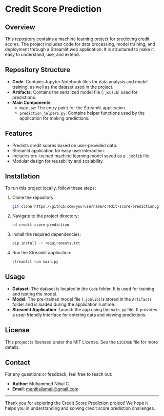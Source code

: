 # Credit Score Prediction

## Overview
This repository contains a machine learning project for predicting credit scores. The project includes code for data processing, model training, and deployment through a Streamlit web application. It is structured to make it easy to understand, use, and extend.

## Repository Structure

- **Code**: Contains Jupyter Notebook files for data analysis and model training, as well as the dataset used in the project.
- **Artifacts**: Contains the serialized model file (`.joblib`) used for predictions.
- **Main Components**:
  - `main.py`: The entry point for the Streamlit application.
  - `prediction_helpers.py`: Contains helper functions used by the application for making predictions.

## Features

- Predicts credit scores based on user-provided data.
- Streamlit application for easy user interaction.
- Includes pre-trained machine learning model saved as a `.joblib` file.
- Modular design for reusability and scalability.

## Installation

To run this project locally, follow these steps:

1. Clone the repository:
   ```bash
   git clone https://github.com/yourusername/credit-score-prediction.git
   ```
2. Navigate to the project directory:
   ```bash
   cd credit-score-prediction
   ```
3. Install the required dependencies:
   ```bash
   pip install -r requirements.txt
   ```
4. Run the Streamlit application:
   ```bash
   streamlit run main.py
   ```

## Usage

- **Dataset**: The dataset is located in the `Code` folder. It is used for training and testing the model.
- **Model**: The pre-trained model file (`.joblib`) is stored in the `Artifacts` folder and is loaded during the application runtime.
- **Streamlit Application**: Launch the app using the `main.py` file. It provides a user-friendly interface for entering data and viewing predictions.

## License

This project is licensed under the MIT License. See the `LICENSE` file for more details.

## Contact

For any questions or feedback, feel free to reach out:

- **Author**: Muhammed Nihal C
- **Email**: [menihalismail@gmail.com](mailto:your-email@example.com)

---
Thank you for exploring the Credit Score Prediction project! We hope it helps you in understanding and solving credit score prediction challenges.

